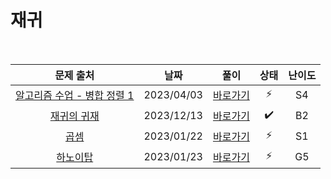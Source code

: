 # 재귀

<br>

|                              문제 출처                               |    날짜    |          풀이          | 상태 | 난이도 |
| :------------------------------------------------------------------: | :--------: | :--------------------: | :--: | :----: |
| [알고리즘 수업 - 병합 정렬 1](https://www.acmicpc.net/problem/24060) | 2023/04/03 | [바로가기](./24060.js) |  ⚡  |   S4   |
|         [재귀의 귀재](https://www.acmicpc.net/problem/25501)         | 2023/12/13 | [바로가기](./25501.js) |  ✔️  |   B2   |
|             [곱셈](https://www.acmicpc.net/problem/1629)             | 2023/01/22 | [바로가기](./1629.js)  |  ⚡  |   S1   |
|          [하노이탑](https://www.acmicpc.net/problem/11729)           | 2023/01/23 | [바로가기](./11729.js) |  ⚡  |   G5   |
